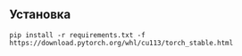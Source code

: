 ## Установка
```
pip install -r requirements.txt -f https://download.pytorch.org/whl/cu113/torch_stable.html
```
